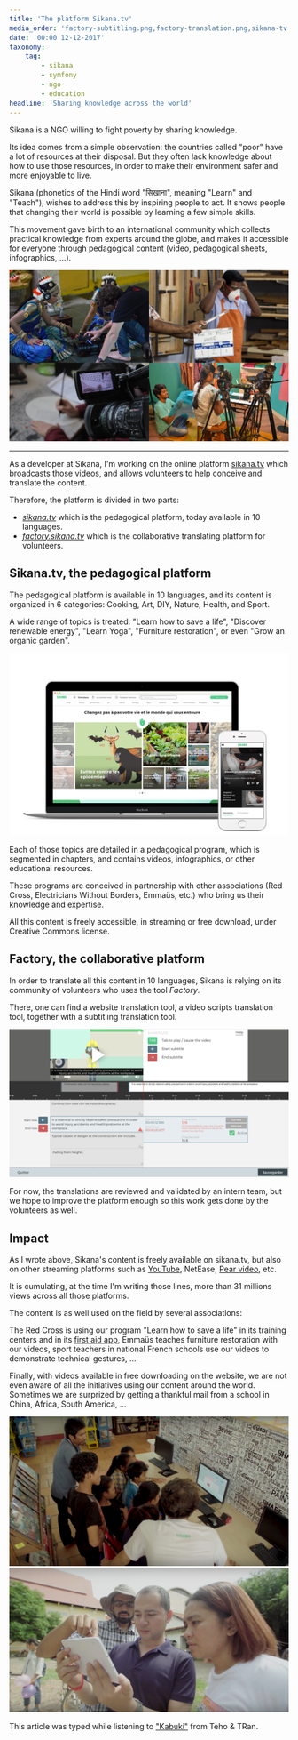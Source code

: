 ```yaml
---
title: 'The platform Sikana.tv'
media_order: 'factory-subtitling.png,factory-translation.png,sikana-tv.png,primary-school-china.jpeg'
date: '00:00 12-12-2017'
taxonomy:
    tag:
        - sikana
        - symfony
        - ngo
        - education
headline: 'Sharing knowledge across the world'
---
```


Sikana is a NGO willing to fight poverty by sharing knowledge.

Its idea comes from a simple observation: the countries called "poor" have a lot of resources at their disposal. But they often lack knowledge about how to use those resources, in order to make their environment safer and more enjoyable to live.

Sikana (phonetics of the Hindi word "सिखाना", meaning "Learn" and "Teach"), wishes to address this by inspiring people to act. It shows people that changing their world is possible by learning a few simple skills.

This movement gave birth to an international community which collects practical knowledge from experts around the globe, and makes it accessible for everyone through pedagogical content (video, pedagogical sheets, infographics, ...).

![](sikana-montage.png)

---

As a developer at Sikana, I'm working on the online platform [sikana.tv](https://www.sikana.tv) which broadcasts those videos, and allows volunteers to help conceive and translate the content.

Therefore, the platform is divided in two parts:

* [_sikana.tv_](https://www.sikana.tv) which is the pedagogical platform, today available in 10 languages.
* [_factory.sikana.tv_](https://factory.sikana.tv) which is the collaborative translating platform for volunteers.


## Sikana.tv, the pedagogical platform

The pedagogical platform is available in 10 languages, and its content is organized in 6 categories: Cooking, Art, DIY, Nature, Health, and Sport.

A wide range of topics is treated: "Learn how to save a life", "Discover renewable energy", "Learn Yoga", "Furniture restoration", or even "Grow an organic garden".

![](sikana-plateforme.jpg)

Each of those topics are detailed in a pedagogical program, which is segmented in chapters, and contains videos, infographics, or other educational resources.

These programs are conceived in partnership with other associations (Red Cross, Electricians Without Borders, Emmaüs, etc.) who bring us their knowledge and expertise.

All this content is freely accessible, in streaming or free download, under Creative Commons license.


## Factory, the collaborative platform

In order to translate all this content in 10 languages, Sikana is relying on its community of volunteers who uses the tool _Factory_.

There, one can find a website translation tool, a video scripts translation tool, together with a subtitling translation tool.

![](factory-subtitling.png)

For now, the translations are reviewed and validated by an intern team, but we hope to improve the platform enough so this work gets done by the volunteers as well.


## Impact

As I wrote above, Sikana's content is freely available on sikana.tv, but also on other streaming platforms such as [YouTube](https://www.youtube.com/channel/UCh7USEhj35y1uxfT7-WPhFg), NetEase, [Pear video](https://www.pearvideo.com/column_1202), etc.

It is cumulating, at the time I'm writing those lines, more than 31 millions views across all those platforms.

The content is as well used on the field by several associations:

The Red Cross is using our program "Learn how to save a life" in its training centers and in its [first aid app](http://www.croix-rouge.fr/Actualite/L-appli-qui-sauve-2.0-2002), Emmaüs teaches furniture restoration with our videos, sport teachers in national French schools use our videos to demonstrate technical gestures, ...

Finally, with videos available in free downloading on the website, we are not even aware of all the initiatives using our content around the world.
Sometimes we are surprized by getting a thankful mail from a school in China, Africa, South America, ...

![](computer-school.png)
![](streaming-touchpad.png)

This article was typed while listening to ["Kabuki"](https://www.youtube.com/watch?v=HR8kixSjOl0) from Teho & TRan.
